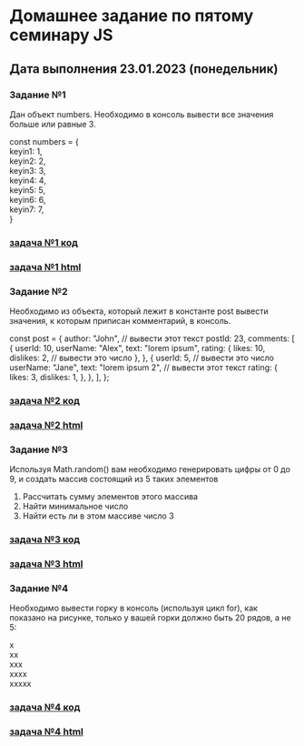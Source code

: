 # Домашнее задание по пятому семинару JS

## Дата выполнения 23.01.2023 (понедельник)


### Задание №1

Дан объект numbers. Необходимо в консоль вывести все значения больше или равные 3.

const numbers = {<br>
keyin1: 1,<br>
keyin2: 2,<br>
keyin3: 3,<br>
keyin4: 4,<br>
keyin5: 5,<br>
keyin6: 6,<br>
keyin7: 7,<br>
}



### [задача №1 код](https://github.com/olegsamy/4DZ_JS/blob/main/task_dz1/script.js) 

### [задача №1 html](https://olegsamy.github.io/4DZ_JS/task_dz1/index.html)



### Задание №2

Необходимо из объекта, который лежит в константе post вывести значения, к
которым приписан комментарий, в консоль.

  const post = {
    author: "John", // вывести этот текст
    postId: 23,
    comments: [
      {
        userId: 10,
        userName: "Alex",
        text: "lorem ipsum",
        rating: {
          likes: 10,
          dislikes: 2, // вывести это число
        },
      },
      {
        userId: 5, // вывести это число
        userName: "Jane",
        text: "lorem ipsum 2", // вывести этот текст
        rating: {
          likes: 3,
          dislikes: 1,
        },
      },
    ],
  };



### [задача №2 код](https://github.com/olegsamy/4DZ_JS/blob/main/task_dz2/script.js) 

### [задача №2 html](https://olegsamy.github.io/4DZ_JS/task_dz2/index.html)



### Задание №3

Используя Math.random() вам необходимо генерировать цифры от 0 до 9, и создать массив состоящий из 5 таких элементов
1. Рассчитать сумму элементов этого массива
2. Найти минимальное число
3. Найти есть ли в этом массиве число 3


### [задача №3 код](https://github.com/olegsamy/4DZ_JS/blob/main/task_dz3/script.js) 

### [задача №3 html](https://olegsamy.github.io/4DZ_JS/task_dz3/index.html)



### Задание №4

Необходимо вывести горку в консоль (используя цикл for), как показано на
рисунке, только у вашей горки должно быть 20 рядов, а не 5:

x<br>
xx<br>
xxx<br>
xxxx<br>
xxxxx<br>

### [задача №4 код](https://github.com/olegsamy/4DZ_JS/blob/main/task_dz4/script.js) 

### [задача №4 html](https://olegsamy.github.io/4DZ_JS/task_dz4/index.html)
